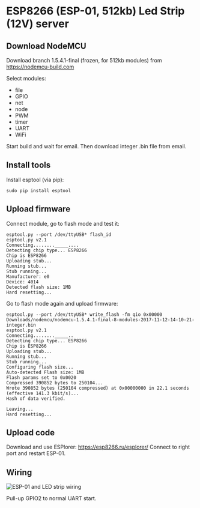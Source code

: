 # ESP8266 (ESP-01, 512kb) Led Strip (12V) server

## Download NodeMCU

Download branch 1.5.4.1-final (frozen, for 512kb modules) from https://nodemcu-build.com

Select modules:

  * file
  * GPIO
  * net
  * node
  * PWM
  * timer
  * UART
  * WiFi

Start build and wait for email. Then download integer .bin file from email.

## Install tools

Install esptool (via pip):

```
sudo pip install esptool
```

## Upload firmware

Connect module, go to flash mode and test it:

```
esptool.py --port /dev/ttyUSB* flash_id
esptool.py v2.1
Connecting........_____....
Detecting chip type... ESP8266
Chip is ESP8266
Uploading stub...
Running stub...
Stub running...
Manufacturer: e0
Device: 4014
Detected flash size: 1MB
Hard resetting...
```

Go to flash mode again and upload firmware:

```
esptool.py --port /dev/ttyUSB* write_flash -fm qio 0x00000 Downloads/nodemcu/nodemcu-1.5.4.1-final-8-modules-2017-11-12-14-10-21-integer.bin 
esptool.py v2.1
Connecting........_____..
Detecting chip type... ESP8266
Chip is ESP8266
Uploading stub...
Running stub...
Stub running...
Configuring flash size...
Auto-detected Flash size: 1MB
Flash params set to 0x0020
Compressed 390852 bytes to 250104...
Wrote 390852 bytes (250104 compressed) at 0x00000000 in 22.1 seconds (effective 141.3 kbit/s)...
Hash of data verified.

Leaving...
Hard resetting...
```

## Upload code

Download and use ESPlorer: https://esp8266.ru/esplorer/ Connect to right port and restart ESP-01.

## Wiring

![ESP-01 and LED strip wiring](https://user-images.githubusercontent.com/1448806/32703053-af95cc24-c7f0-11e7-88d7-e6d032d97973.jpg)

Pull-up GPIO2 to normal UART start.
